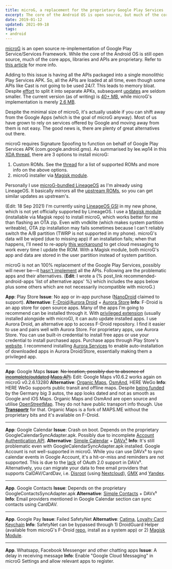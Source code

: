 ```yaml
---
title: microG, a replacement for the proprietary Google Play Services
excerpt: The core of the Android OS is open source, but much of the core apps, libraries and APIs are proprietary.
date: 2019-01-12
updated: 2021-09-18
tags:
- android
---
```


[microG](https://microg.org/) is an open source re-implementation of Google Play Service/Services Framework. While the core of the Android OS is still open source, much of the core apps, libraries and APIs are proprietary. Refer to [this article](https://arstechnica.com/gadgets/2018/07/googles-iron-grip-on-android-controlling-open-source-by-any-means-necessary/) for more info.

Adding to this issue is having all the APIs packaged into a single monolithic Play Services APK. So, all the APIs are loaded at all time, even though some APIs like Cast is not going to be used 24/7. This leads to memory bloat. Despite [effort](https://arstechnica.com/gadgets/2017/09/android-8-0-oreo-thoroughly-reviewed/8/#h3) to split it into separate APKs, subsequent [updates](https://www.apkmirror.com/apk/google-inc/google-play-services/) are seldom smaller. The current version (as of writing) is [40+ MB](https://www.apkmirror.com/apk/google-inc/google-play-services/google-play-services-14-7-99-release/), while microG's implementation is merely [2.6 MB](https://microg.org/download.html).

Despite the minimal size of microG, it's actually usable if you can shift away from the Google Apps (which is the goal of microG anyway). Most of us have grown to rely on services offered by Google and moving away from them is not easy. The good news is, there are plenty of great alternatives out there.

microG requires Signature Spoofing to function on behalf of Google Play Services APK (com.google.android.gms). As summarised by lee.wp14 in this [XDA thread](https://forum.xda-developers.com/showpost.php?p=71042083), there are 3 options to install microG:

1. Custom ROMs. See the [thread](https://forum.xda-developers.com/showpost.php?p=71042083) for a list of supported ROMs and more info on the above options.
2. microG installer via [Magisk module](https://github.com/Magisk-Modules-Repo/microG_installer).

Personally I use [microG-bundled LineageOS](https://lineage.microg.org/) as I'm already using LineageOS. It basically mirrors all the [upstream ROMs](https://download.lineageos.org/), so you can get similar updates as upstream's.

(Edit: 18 Sep 2021) I'm currently using [LineageOS GSI](https://forum.xda-developers.com/t/gsi-11-lineageos-18-x-gsi-all-archs.4205461/) in my new phone, which is not yet officially supported by LineageOS. I use a [Magisk module](https://github.com/Magisk-Modules-Repo/microG_installer) (installable via Magisk repo) to install microG, which works better for me than flashing an OTA zip. Even with vndklite (which makes system partition writeable), OTA zip installation may fails sometimes because I can't reliably switch the A/B partition (TWRP is not supported in my phone). microG's data will be wiped (due to missing app) if an installation fails; when that happens, I'll need to re-apply [this workaround](https://teddit.net/r/MicroG/comments/kuhgse/device_registration_and_push_notifications/girx53t) to get cloud messaging to work every time I update the ROM. With a Magisk module, both microG's app and data are stored in the user partition instead of system partition.

microG is not an 100% replacement of the Google Play Services, possibly will never be—it [hasn't implement](https://github.com/microg/android_packages_apps_GmsCore/wiki/Implementation-Status) all the APIs. Following are the problematic apps and their alternatives. (**Edit**: I wrote a {% post_link recommended-android-apps 'list of alternative apps' %} which includes the apps below plus some others which are not necessarily incompatible with microG.)

**App**: Play Store
**Issue**: No app or in-app purchase ([NanoDroid](http://nanolx.org/nanolx/nanodroid) claimed to support).
**Alternative**: [F-Droid](https://f-droid.org)/[Aurora Droid](https://f-droid.org/en/packages/com.aurora.adroid/) + [Aurora Store](https://f-droid.org/en/packages/com.aurora.store/)
**Info**: F-Droid is an app store for open source apps. Many of the apps I'm going to recommend can be installed through it. With [privileged extension](https://f-droid.org/en/packages/org.fdroid.fdroid.privileged.ota/) (usually installed alongside with microG), it can auto update installed apps.
I use Aurora Droid, an alternative app to access F-Droid repository. I find it easier to use and pairs well with Aurora Store.
For proprietary apps, use Aurora Store. You can use built-in credential to install free apps or use your credential to install purchased apps. Purchase apps through Play Store's [website](https://play.google.com/store). I recommend installing [Aurora Services](https://gitlab.com/AuroraOSS/AuroraServices) to enable auto-installation of downloaded apps in Aurora Droid/Store, essentially making them a privileged app.

---

**App**: Google Maps
**Issue**: ~~No location, possibly due to absence of [incomplete/outdated](https://github.com/microg/android_packages_apps_GmsCore/wiki/Implementation-Status) [Maps API](https://arstechnica.com/gadgets/2018/07/googles-iron-grip-on-android-controlling-open-source-by-any-means-necessary/4/).~~ Edit: Google Maps v10.6.2 works again on microG v0.2.6.13280
**Alternative**: [Organic Maps](https://f-droid.org/en/packages/app.organicmaps/), [OsmAnd](https://f-droid.org/en/packages/net.osmand.plus/), HERE WeGo
**Info**: HERE WeGo supports public transit and offline maps. Despite [being funded](https://web.archive.org/web/20150816051912/http://company.nokia.com/en/news/press-releases/2015/08/03/nokia-completes-next-stage-of-transformation-with-agreement-to-sell-here-to-automotive-industry-consortium-at-an-enterprise-value-of-eur-28-billion#) by the Germany big 3 autos, the app looks dated and not as smooth as Google and iOS Maps. Organic Maps and OsmAnd are open source and utilise [OpenStreetMap](https://www.openstreetmap.org/). They do not have public transport info though. Use [**Transportr**](https://f-droid.org/en/packages/de.grobox.liberario/) for that. Organic Maps is a fork of MAPS.ME without the proprietary bits and it's available on F-Droid.

---

**App**: Google Calendar
**Issue**: Crash on boot. Depends on the proprietary GoogleCalendarSyncAdapter.apk. Possibly due to incomplete [Account Authentication API](https://github.com/microg/android_packages_apps_GmsCore/wiki/Implementation-Status).
**Alternative**: [Simple Calendar](https://github.com/SimpleMobileTools/Simple-Calendar) + [DAVx⁵](https://gitlab.com/bitfireAT/davx5-ose)
**Info**: It's still problematic even with GoogleCalendarSyncAdapter.apk installed. Google Account is not well-supported in microG. While you can use DAVx⁵ to sync calendar events in Google Account, it's a hit-or-miss and reminders are not supported. This is due to the [lack](https://forums.bitfire.at/post/9235) of OAuth 2.0 support in DAVx⁵. Alternatively, you can migrate your data to free email providers that supports CalDAV/CardDav, i.e. [Disroot](https://disroot.org/en) (using [Nextcloud](https://www.davx5.com/tested-with/nextcloud)), [GMX](https://www.davx5.com/tested-with/gmx) and [Yandex](https://www.davx5.com/tested-with/yandex).

---

**App**. Google Contacts
**Issue**: Depends on the proprietary GoogleContactsSyncAdapter.apk
**Alternative**: [Simple Contacts](https://github.com/SimpleMobileTools/Simple-Contacts) + DAVx⁵
**Info**: Email providers mentioned in Google Calendar section can sync contacts using CardDAV.

---

**App**. Google Pay
**Issue**: Failed SafetyNet
**Alternative**: [Catima](https://f-droid.org/en/packages/me.hackerchick.catima/), [Loyalty Card Keychain](https://f-droid.org/packages/protect.card_locker/)
**Info**: SafetyNet can be bypassed through 1) DroidGuard Helper (available from microG's F-Droid [repo](https://microg.org/download.html), install as a system app) or 2) [Magisk Module](https://magiskroot.net/bypass-safetynet-issue-cts/).

---

**App**. Whatsapp, Facebook Messenger and other chatting apps
**Issue**: A delay in receiving message
**Info**: Enable "Google Cloud Messaging" in microG Settings and allow relevant apps to register.
